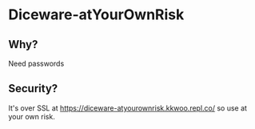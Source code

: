 # Diceware-atYourOwnRisk
## Why?
Need passwords
## Security?
It's over SSL at https://diceware-atyourownrisk.kkwoo.repl.co/ so use at your own risk.
